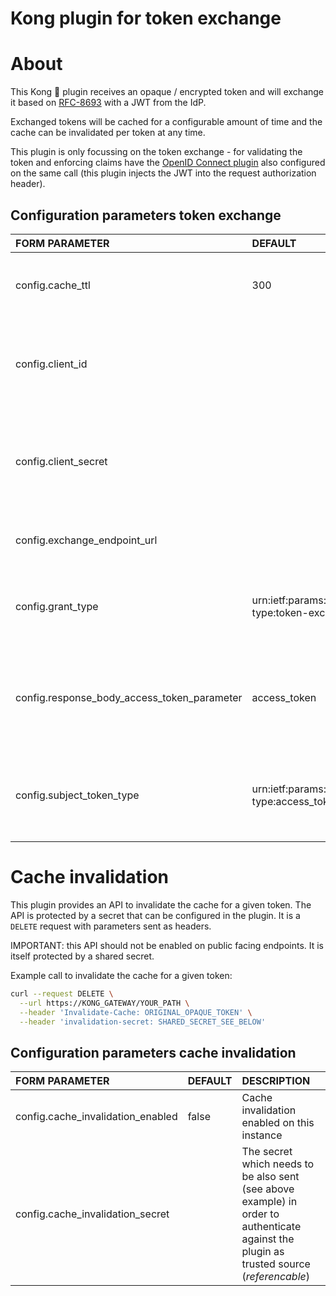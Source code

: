 # Kong plugin for token exchange

# About

This Kong 🦍 plugin receives an opaque / encrypted token and will exchange it based on [RFC-8693](https://www.rfc-editor.org/rfc/rfc8693) with a JWT from the IdP.

Exchanged tokens will be cached for a configurable amount of time and the cache can be invalidated per token at any time.

This plugin is only focussing on the token exchange - for validating the token and enforcing claims have the [OpenID Connect plugin](https://docs.konghq.com/hub/kong-inc/openid-connect/) also configured on the same call (this plugin injects the JWT into the request authorization header).

## Configuration parameters token exchange

|FORM PARAMETER|DEFAULT|DESCRIPTION|
|:----|:------|:------|
|config.cache_ttl|300|Time in seconds we cache the token exchange|
|config.client_id||Client ID used by Kong to authenticate against the IdP token-endpoint (*referencable*)|
|config.client_secret||Client secret used by Kong to authenticate against the IdP token-endpoint (*referencable*)|
|config.exchange_endpoint_url||The token exchange endpoint of the IdP|
|config.grant_type|urn:ietf:params:oauth:grant-type:token-exchange|The grant type to be used (should normally be the default one)|
|config.response_body_access_token_parameter|access_token|The JSON parameter name where the access token is provided in the response from the IdP|
|config.subject_token_type|urn:ietf:params:oauth:token-type:access_token|The subject token type to be used (should normally be the default one)|

# Cache invalidation

This plugin provides an API to invalidate the cache for a given token. The API is protected by a secret that can be configured in the plugin. It is a `DELETE` request with parameters sent as headers.

IMPORTANT: this API should not be enabled on public facing endpoints. It is itself protected by a shared secret.

Example call to invalidate the cache for a given token:

```bash
curl --request DELETE \
  --url https://KONG_GATEWAY/YOUR_PATH \
  --header 'Invalidate-Cache: ORIGINAL_OPAQUE_TOKEN' \
  --header 'invalidation-secret: SHARED_SECRET_SEE_BELOW'
  ```

## Configuration parameters cache invalidation

|FORM PARAMETER|DEFAULT|DESCRIPTION|
|:----|:------|:------|
|config.cache_invalidation_enabled|false|Cache invalidation enabled on this instance|
|config.cache_invalidation_secret||The secret which needs to be also sent (see above example) in order to authenticate against the plugin as trusted source (*referencable*)|